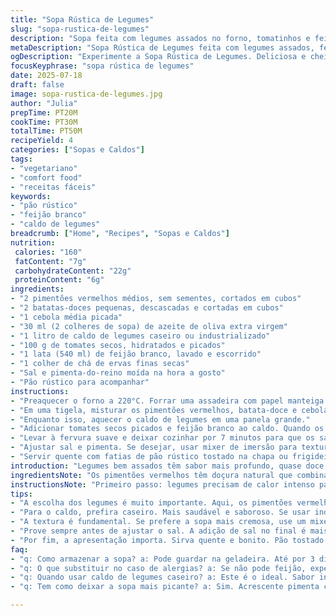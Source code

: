 ```yaml
---
title: "Sopa Rústica de Legumes"
slug: "sopa-rustica-de-legumes"
description: "Sopa feita com legumes assados no forno, tomatinhos e feijão branco, com caldo vegetal. Sem glúten, lactose, ovos e produtos lácteos. A batata-doce entra no lugar da cenoura, e o tomate seco substitui o tomate em lata. Os legumes são assados lentamente para intensificar o sabor, com toque de ervas finas. Cozimento ajustado para manter textura firme e sabor profundo. Servida com pão rústico crocante na chapa, traz conforto e rusticidade ao prato."
metaDescription: "Sopa Rústica de Legumes feita com legumes assados, feijão branco e pão crocante. Conforto e sabor em um prato brasileiro."
ogDescription: "Experimente a Sopa Rústica de Legumes. Deliciosa e cheia de sabor, é perfeita para aquecer o coração nos dias frios."
focusKeyphrase: "sopa rústica de legumes"
date: 2025-07-18
draft: false
image: sopa-rustica-de-legumes.jpg
author: "Julia"
prepTime: PT20M
cookTime: PT30M
totalTime: PT50M
recipeYield: 4
categories: ["Sopas e Caldos"]
tags:
- "vegetariano"
- "comfort food"
- "receitas fáceis"
keywords:
- "pão rústico"
- "feijão branco"
- "caldo de legumes"
breadcrumb: ["Home", "Recipes", "Sopas e Caldos"]
nutrition: 
 calories: "160"
 fatContent: "7g"
 carbohydrateContent: "22g"
 proteinContent: "6g"
ingredients:
- "2 pimentões vermelhos médios, sem sementes, cortados em cubos"
- "2 batatas-doces pequenas, descascadas e cortadas em cubos"
- "1 cebola média picada"
- "30 ml (2 colheres de sopa) de azeite de oliva extra virgem"
- "1 litro de caldo de legumes caseiro ou industrializado"
- "100 g de tomates secos, hidratados e picados"
- "1 lata (540 ml) de feijão branco, lavado e escorrido"
- "1 colher de chá de ervas finas secas"
- "Sal e pimenta-do-reino moída na hora a gosto"
- "Pão rústico para acompanhar"
instructions:
- "Preaquecer o forno a 220°C. Forrar uma assadeira com papel manteiga."
- "Em uma tigela, misturar os pimentões vermelhos, batata-doce e cebola com azeite, sal, pimenta e ervas. Espalhar na assadeira, assar por 25 minutos mexendo uma vez no meio do tempo. Legumes devem ficar macios e levemente dourados."
- "Enquanto isso, aquecer o caldo de legumes em uma panela grande."
- "Adicionar tomates secos picados e feijão branco ao caldo. Quando os legumes estiverem assados, juntar tudo ao caldo e misturar."
- "Levar à fervura suave e deixar cozinhar por 7 minutos para que os sabores se unam."
- "Ajustar sal e pimenta. Se desejar, usar mixer de imersão para textura mais cremosa ou deixar pedaços."
- "Servir quente com fatias de pão rústico tostado na chapa ou frigideira."
introduction: "Legumes bem assados têm sabor mais profundo, quase doce. Trocar cenoura por batata-doce muda o jogo, traz aconchego. Tomate seco, guardado na geladeira, substitui tomate pelado industrializado, mais intenso, aromático. Feijão branco para corpo e proteína, sem pesar. Aqui não tem pressa. Assa devagar, mingua um pouco de sal, mistura e prova antes de ajustar. Pão de verdade, bonito, crocante, quentinho. Serve da forma que gostar. Receita que conversa com a despensa, com o que tem, aceita variações. Tem toque brasileiro só de ser feito no forno e junto do pão, sagrado em dia de sopa. Pode ser almoço, jantar, o que precisar no peito."
ingredientsNote: "Os pimentões vermelhos têm doçura natural que combinam super bem com texturas firmes da batata-doce. O azeite extra virgem deve ser generoso, ajuda a dourar e dá gordura saudável no prato. Escolha feijão branco firme, escorra bem para não aumentar líquido. Tomates secos hidratados em água morna trazem essa acidez interessante, nada de tomate pelado sem graça. As ervas finas reinventam o tempero clássico, pode usar alecrim, tomilho ou orégano para perfumação. Sal sempre com moderação; é melhor ajustar no final. Pão rústico com crosta dura é melhor para mergulhar na sopa, não desmancha rápido. Se preferir, harmonize com um pão de fermentação natural."
instructionsNote: "Primeiro passo: legumes precisam de calor intenso para caramelizar. Não pule o papel manteiga, assim evita sujeira e ajuda na troca de calor. Mexa os legumes cerca de metade do tempo para assar de forma uniforme. O caldo deve estar quente ao adicionar ingredientes para acelerar o cozimento. Não deixe ferver alto, fervura forte quebra o feijão e perde textura. A mistura do tomate seco e feijão branco com o caldo cria uma base que conversa com o assado. Prove sempre antes de corrigir o sal. Se quiser textura mais cremosa, use mixer de imersão, mas deixe alguns pedaços para contrapor. O pão é essencial para complementar, quente e crocante, segura a colher, segura o coração."
tips:
- "A escolha dos legumes é muito importante. Aqui, os pimentões vermelhos são doces, avivam o sabor. Batata-doce vai bem. Pré-aqueça o forno. Quente é melhor para assar. Papel manteiga é essencial. Evita bagunça e ajuda na circulação do calor. Mexa os legumes na metade do tempo. Assim, douram por igual e ficam crocantes."
- "Para o caldo, prefira caseiro. Mais saudável e saboroso. Se usar industrializado, ajuste o sal. Combine com os tomates secos e feijão. O tom da sopa vai mudar, fica diferente. Não esqueça das ervas finas. Alecrim, orégano ou tomilho são bons. Isso trás uma essência especial ao prato."
- "A textura é fundamental. Se prefere a sopa mais cremosa, use um mixer. Porém, deixe alguns pedaços para crocância. Isso dá uma experiência boa. O pão rústico é o acompanhante ideal. Crocante por fora e macio por dentro. Ideal para mergulhar na sopa e aproveitar cada colherada."
- "Prove sempre antes de ajustar o sal. A adição de sal no final é mais eficiente. Isso é o que todos recomendam. Cuidado com fervura alta. Pode despedaçar o feijão. Perde a textura. O ideal é fervura suave e constante. Isso é o segredo para não perder a qualidade da sopa."
- "Por fim, a apresentação importa. Sirva quente e bonito. Pão tostado na chapa é tudo de bom. Isso encanta os convidados. A sopa é versátil. Serve como almoço ou jantar. Pode variar conforme o que tem. A despensa é sempre aliada. Dê seu toque pessoal."
faq:
- "q: Como armazenar a sopa? a: Pode guardar na geladeira. Até por 3 dias. Para congelar, coloque em potes. Boa opção para dias corridos. Pode aquecer no fogão ou micro-ondas. Sempre entre os métodos."
- "q: O que substituir no caso de alergias? a: Se não pode feijão, experimente lentilhas. E para legumes, escolha os que gostar. Muitas opções. A sopa aceita trocas. Aprenda a adaptar. Fica gostosa do mesmo jeito."
- "q: Quando usar caldo de legumes caseiro? a: Este é o ideal. Sabor intenso. Você controla os ingredientes. É mais nutritivo. No entanto, industrializado é prático. Para dias agitados, vale muito."
- "q: Tem como deixar a sopa mais picante? a: Sim. Acrescente pimenta calabresa ou fresh. O toque apimentado valoriza o sabor. Mas, cuidado. Sempre experimente pequenas quantidades. Assim, vai ajustando ao seu paladar."

---
```

